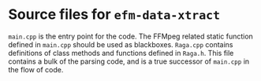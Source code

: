 # Source files for `efm-data-xtract`

`main.cpp` is the entry point for the code. The FFMpeg related static function defined in `main.cpp` should be used as blackboxes.
`Raga.cpp` contains definitions of class methods and functions defined in `Raga.h`. This file contains a bulk of the parsing code, and is a true successor of `main.cpp` in the flow of code.
